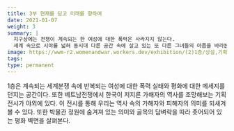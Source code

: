 ```yaml
---
title: 3부 현재를 딛고 미래를 향하여
date: 2021-01-07
weight: 3
summary: |
  지구상에는 전쟁이 계속되는 한 여성에 대한 폭력은 사라지지 않는다. 
  세계 속으로 시야를 넓혀 동시대 다른 공간 속에 살고 있는 또 다른 그녀들의 아픔을 바라본다.
image: https://wwm-r2.womenandwar.workers.dev/exhibition/(2)1층/상설,기획전시관/LHS_0786.jpg
tags:
type: permanent
---
```


1층은 계속되는 세계분쟁 속에 반복되는
여성에 대한 폭력 실태와 평화에 대한 메세지를 던지는 공간이다. 
또한 베트남전쟁에서 한국이 저지른 가해자의 역사를 조망해보는 기획전시가 야외에 있다. 
이 전시를 통해 우리는 역사 속의 가해자와 피해자의 의미를 되새겨 볼 수 있다. 
또한 박물관 정원에 숨겨져 있는 의미와
골목의 담벼락을 따라 좃어되어 있는 평화 벽면을 살펴본다.
